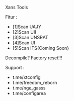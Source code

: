 Xans Tools

Fitur :
- [1]Scan UAJY
- [2]Scan UII
- [3]Scan UNSRAT
- [4]Scan UI
- [5]Scan ITS{Coming Soon}

Decompile? Factory reset!!!

Support : 
- t.me/xtconfig
- t.me/freedom_reborn
- t.me/nge_gasss
- t.me/configarea
